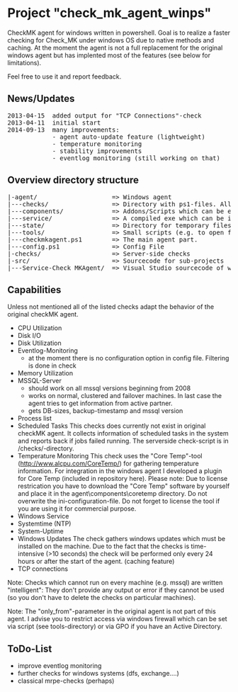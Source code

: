 Project "check_mk_agent_winps"
==============================

CheckMK agent for windows written in powershell. Goal is to realize a faster checking for Check_MK 
under windows OS due to native methods and caching. 
At the moment the agent is not a full replacement for the original windows agent but has implented
most of the features (see below for limitations).

Feel free to use it and report feedback.


News/Updates
------------

<pre>
2013-04-15  added output for "TCP Connections"-check
2013-04-11  initial start
2014-09-13  many improvements:
            - agent auto-update feature (lightweight)
            - temperature monitoring 
            - stability improvements
            - eventlog monitoring (still working on that)
</pre>


Overview directory structure
--------------------------------
<pre>
|-agent/                    => Windows agent
|---checks/                 => Directory with ps1-files. All files will be called by agent
|---components/             => Addons/Scripts which can be executed by checks
|---service/                => A compiled exe which can be installed as windows service
|---state/                  => Directory for temporary files of checks
|---tools/                  => Small scripts (e.g. to open firewall ports)
|---checkmkagent.ps1        => The main agent part. 
|---config.ps1              => Config File
|-checks/                   => Server-side checks
|-src/                      => Sourcecode for sub-projects
|---Service-Check_MKAgent/  => Visual Studio sourcecode of windows service 
</pre>

Capabilities
------------
Unless not mentioned all of the listed checks adapt the behavior of the original checkMK agent.

- CPU Utilization
- Disk I/O
- Disk Utilization
- Eventlog-Monitoring
   * at the moment there is no configuration option in config file. Filtering is done in check
- Memory Utilization
- MSSQL-Server 
   * should work on all mssql versions beginning from 2008
   * works on normal, clustered and failover machines. In last case the agent tries to get information
     from active partner.
   * gets DB-sizes, backup-timestamp and mssql version
- Process list
- Scheduled Tasks
  This checks does currently not exist in original checkMK agent. It collects information of scheduled tasks
  in the system and reports back if jobs failed running. The serverside check-script is in /checks/-directory.
- Temperature Monitoring
  This check uses the "Core Temp"-tool (http://www.alcpu.com/CoreTemp/) for gathering temperature information.
  For integration in the windows agent I developed a plugin for Core Temp (included in repository here). 
  Please note: Due to license restrication you have to download the "Core Temp" software by yourself and place it in the agent\components\coretemp directory.
  Do not overwrite the ini-configuration-file. Do not forget to license the tool if you are using it for commercial purpose. 
- Windows Service
- Systemtime (NTP)
- System-Uptime
- Windows Updates
  The check gathers windows updates which must be installed on the machine. Due to the fact that the checks is
  time-intensive (>10 seconds) the check will be performed only every 24 hours or after the start of the agent. (caching feature)
- TCP connections
  
  
Note: Checks which cannot run on every machine (e.g. mssql) are written "intelligent": They don't provide any 
output or error if they cannot be used (so you don't have to delete the checks on particular machines).

Note: The "only_from"-parameter in the original agent is not part of this agent. I advise you to restrict access
via windows firewall which can be set via script (see tools-directory) or via GPO if you have an Active Directory.


ToDo-List
---------

- improve eventlog monitoring
- further checks for windows systems (dfs, exchange....)
- classical mrpe-checks (perhaps)
